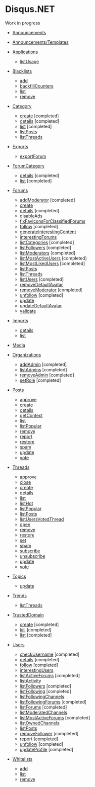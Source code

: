 # Disqus.NET

Work in progress

- [Announcements](https://disqus.com/api/docs/announcements/)

- [Announcements/Templates](https://disqus.com/api/docs/announcements/templates/)

- [Applications](https://disqus.com/api/docs/applications/)
    - [listUsage](https://disqus.com/api/docs/applications/listUsage/)

- [Blacklists](https://disqus.com/api/docs/blacklists/)
    - [add](https://disqus.com/api/docs/blacklists/add/)
    - [backfillCounters](https://disqus.com/api/docs/blacklists/backfillCounters/)
    - [list](https://disqus.com/api/docs/blacklists/list/)
    - [remove](https://disqus.com/api/docs/blacklists/remove/)

- [Category](https://disqus.com/api/docs/categories/)
    - [create](https://disqus.com/api/docs/categories/create/) [completed]
	- [details](https://disqus.com/api/docs/categories/details/) [completed]
    - [list](https://disqus.com/api/docs/categories/list/) [completed]
    - [listPosts](https://disqus.com/api/docs/categories/listPosts/)
    - [listThreads](https://disqus.com/api/docs/categories/listThreads/)

- [Exports](https://disqus.com/api/docs/exports/)
    - [exportForum](https://disqus.com/api/docs/exports/exportForum/)

- [ForumCategory](https://disqus.com/api/docs/forumCategories/)
    - [details](https://disqus.com/api/docs/forumCategories/details/) [completed]
    - [list](https://disqus.com/api/docs/forumCategories/list/) [completed]

- [Forums](https://disqus.com/api/docs/forums/)
    - [addModerator](https://disqus.com/api/docs/forums/addModerator/) [completed]
    - [create](https://disqus.com/api/docs/forums/create/)
    - [details](https://disqus.com/api/docs/forums/details/) [completed]
    - [disableAds](https://disqus.com/api/docs/forums/disableAds/)
    - [fixFavIconsForClassifiedForums](https://disqus.com/api/docs/forums/fixFavIconsForClassifiedForums/)
    - [follow](https://disqus.com/api/docs/forums/follow/) [completed]
    - [generateInterestingContent](https://disqus.com/api/docs/forums/generateInterestingContent/)
    - [interestingForums](https://disqus.com/api/docs/forums/interestingForums/)
    - [listCategories](https://disqus.com/api/docs/forums/listCategories/) [completed]
    - [listFollowers](https://disqus.com/api/docs/forums/listFollowers/) [completed]
    - [listModerators](https://disqus.com/api/docs/forums/listModerators/) [completed]
    - [listMostActiveUsers](https://disqus.com/api/docs/forums/listMostActiveUsers/) [completed]
    - [listMostLikedUsers](https://disqus.com/api/docs/forums/listMostLikedUsers/) [completed]
    - [listPosts](https://disqus.com/api/docs/forums/listPosts/)
    - [listThreads](https://disqus.com/api/docs/forums/listThreads/)
    - [listUsers](https://disqus.com/api/docs/forums/listUsers/) [completed]
    - [removeDefaultAvatar](https://disqus.com/api/docs/forums/removeDefaultAvatar/)
    - [removeModerator](https://disqus.com/api/docs/forums/removeModerator/) [completed]
    - [unfollow](https://disqus.com/api/docs/forums/unfollow/) [completed]
    - [update](https://disqus.com/api/docs/forums/update/)
    - [updateDefaultAvatar](https://disqus.com/api/docs/forums/updateDefaultAvatar/)
    - [validate](https://disqus.com/api/docs/forums/validate/)

- [Imports](https://disqus.com/api/docs/imports/)
    - [details](https://disqus.com/api/docs/imports/details/)
    - [list](https://disqus.com/api/docs/imports/list/)

- [Media](https://disqus.com/api/docs/media/)

- [Organizations](https://disqus.com/api/docs/organizations/)
    - [addAdmin](https://disqus.com/api/docs/organizations/addAdmin/) [completed]
    - [listAdmins](https://disqus.com/api/docs/organizations/listAdmins/) [completed]
    - [removeAdmin](https://disqus.com/api/docs/organizations/removeAdmin/) [completed]
    - [setRole](https://disqus.com/api/docs/organizations/setRole/) [completed]

- [Posts](https://disqus.com/api/docs/posts/)
    - [approve](https://disqus.com/api/docs/posts/approve/)
    - [create](https://disqus.com/api/docs/posts/create/)
    - [details](https://disqus.com/api/docs/posts/details/)
    - [getContext](https://disqus.com/api/docs/posts/getContext/)
    - [list](https://disqus.com/api/docs/posts/list/)
    - [listPopular](https://disqus.com/api/docs/posts/listPopular/)
    - [remove](https://disqus.com/api/docs/posts/remove/)
    - [report](https://disqus.com/api/docs/posts/report/)
    - [restore](https://disqus.com/api/docs/posts/restore/)
    - [spam](https://disqus.com/api/docs/posts/spam/)
    - [update](https://disqus.com/api/docs/posts/update/)
    - [vote](https://disqus.com/api/docs/posts/vote/)

- [Threads](https://disqus.com/api/docs/threads/)
    - [approve](https://disqus.com/api/docs/threads/approve/)
    - [close](https://disqus.com/api/docs/threads/close/)
    - [create](https://disqus.com/api/docs/threads/create/)
    - [details](https://disqus.com/api/docs/threads/details/)
    - [list](https://disqus.com/api/docs/threads/list/)
    - [listHot](https://disqus.com/api/docs/threads/listHot/)
    - [listPopular](https://disqus.com/api/docs/threads/listPopular/)
    - [listPosts](https://disqus.com/api/docs/threads/listPosts/)
    - [listUsersVotedThread](https://disqus.com/api/docs/threads/listUsersVotedThread/)
    - [open](https://disqus.com/api/docs/threads/open/)
    - [remove](https://disqus.com/api/docs/threads/remove/)
    - [restore](https://disqus.com/api/docs/threads/restore/)
    - [set](https://disqus.com/api/docs/threads/set/)
    - [spam](https://disqus.com/api/docs/threads/spam/)
    - [subscribe](https://disqus.com/api/docs/threads/subscribe/)
    - [unsubscribe](https://disqus.com/api/docs/threads/unsubscribe/)
    - [update](https://disqus.com/api/docs/threads/update/)
    - [vote](https://disqus.com/api/docs/threads/vote/)

- [Topics](https://disqus.com/api/docs/topics/)
    - [update](https://disqus.com/api/docs/topics/update/)

- [Trends](https://disqus.com/api/docs/trends/)
    - [listThreads](https://disqus.com/api/docs/trends/listThreads/)

- [TrustedDomain](https://disqus.com/api/docs/forums/trustedDomain/)
    - [create](https://disqus.com/api/docs/forums/trustedDomain/create/) [completed]
    - [kill](https://disqus.com/api/docs/forums/trustedDomain/kill/) [completed]
    - [list](https://disqus.com/api/docs/forums/trustedDomain/list/) [completed]

- [Users](https://disqus.com/api/docs/users/)
    - [checkUsername](https://disqus.com/api/docs/users/checkUsername/) [completed]
    - [details](https://disqus.com/api/docs/users/details/) [completed]
    - [follow](https://disqus.com/api/docs/users/follow/) [completed]
    - [interestingUsers](https://disqus.com/api/docs/users/interestingUsers/)
    - [listActiveForums](https://disqus.com/api/docs/users/listActiveForums/) [completed]
    - [listActivity](https://disqus.com/api/docs/users/listActivity/)
    - [listFollowers](https://disqus.com/api/docs/users/listFollowers/) [completed]
    - [listFollowing](https://disqus.com/api/docs/users/listFollowing/) [completed]
    - [listFollowingChannels](https://disqus.com/api/docs/users/listFollowingChannels/)
    - [listFollowingForums](https://disqus.com/api/docs/users/listFollowingForums/) [completed]
    - [listForums](https://disqus.com/api/docs/users/listForums/) [completed]
    - [listModeratedChannels](https://disqus.com/api/docs/users/listModeratedChannels/)
    - [listMostActiveForums](https://disqus.com/api/docs/users/listMostActiveForums/) [completed]
    - [listOwnedChannels](https://disqus.com/api/docs/users/listOwnedChannels/)
    - [listPosts](https://disqus.com/api/docs/users/listPosts/)
    - [removeFollower](https://disqus.com/api/docs/users/removeFollower/) [completed]
    - [report](https://disqus.com/api/docs/users/report/) [completed]
    - [unfollow](https://disqus.com/api/docs/users/unfollow/) [completed]
    - [updateProfile](https://disqus.com/api/docs/users/updateProfile/) [completed]

- [Whitelists](https://disqus.com/api/docs/whitelists/)
    - [add](https://disqus.com/api/docs/whitelists/add/)
    - [list](https://disqus.com/api/docs/whitelists/list/)
    - [remove](https://disqus.com/api/docs/whitelists/remove/)
